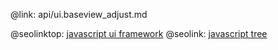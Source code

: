 @link: api/ui.baseview_adjust.md

@seolinktop: [javascript ui framework](https://webix.com)
@seolink: [javascript tree](https://webix.com/widget/tree/)